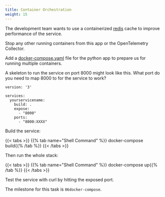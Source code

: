 ```yaml
---
title: Container Orchestration
weight: 15
---
```

The development team wants to use a containerized [redis][redis] cache to improve performance of the service.

Stop any other running containers from this app or the OpenTelemetry Collector.

Add a [docker-compose.yaml][docker-compose] file for the python app to prepare us for running multiple containers.

A skeleton to run the service on port 8000 might look like this. What port do you need to map 8000 to for the service to work?

```docker
version: '3'

services:
  yourservicename:
    build: .
    expose:
      - "8000"
    ports:
      - "8000:XXXX"
```

Build the service:

{{< tabs >}}
{{% tab name="Shell Command" %}}
docker-compose build{{% /tab %}}
{{< /tabs >}}

Then run the whole stack:

{{< tabs >}}
{{% tab name="Shell Command" %}}
docker-compose up{{% /tab %}}
{{< /tabs >}}

Test the service with curl by hitting the exposed port.

The milestone for this task is `06docker-compose`.

[redis]: https://redis.io/
[docker-compose]: https://docs.docker.com/compose/
